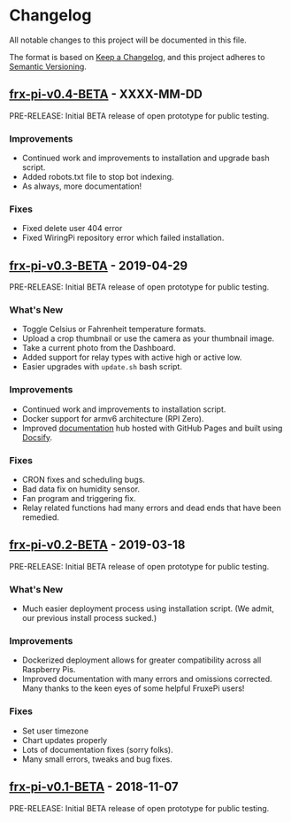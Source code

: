 # Changelog
All notable changes to this project will be documented in this file.

The format is based on [Keep a Changelog](https://keepachangelog.com/en/1.0.0/),
and this project adheres to [Semantic Versioning](https://semver.org/spec/v2.0.0.html).

## [frx-pi-v0.4-BETA] - XXXX-MM-DD
PRE-RELEASE: Initial BETA release of open prototype for public testing.

### Improvements
 - Continued work and improvements to installation and upgrade bash script.
 - Added robots.txt file to stop bot indexing.
 - As always, more documentation!

### Fixes
 - Fixed delete user 404 error
 - Fixed WiringPi repository error which failed installation.

## [frx-pi-v0.3-BETA] - 2019-04-29
PRE-RELEASE: Initial BETA release of open prototype for public testing.

### What's New
 - Toggle Celsius or Fahrenheit temperature formats.
 - Upload a crop thumbnail or use the camera as your thumbnail image.
 - Take a current photo from the Dashboard.
 - Added support for relay types with active high or active low.
 - Easier upgrades with `update.sh` bash script.

### Improvements
 - Continued work and improvements to installation script.
 - Docker support for armv6 architecture (RPI Zero).
 - Improved [documentation](https://docs.fruxe.co) hub hosted with GitHub Pages and built using [Docsify](https://docsify.js.org/#/).

### Fixes
 - CRON fixes and scheduling bugs.
 - Bad data fix on humidity sensor.
 - Fan program and triggering fix.
 - Relay related functions had many errors and dead ends that have been remedied.

## [frx-pi-v0.2-BETA] - 2019-03-18
PRE-RELEASE: Initial BETA release of open prototype for public testing.

### What's New
 - Much easier deployment process using installation script. (We admit, our previous install process sucked.)

### Improvements
 - Dockerized deployment allows for greater compatibility across all Raspberry Pis.
 - Improved documentation with many errors and omissions corrected. Many thanks to the keen eyes of some helpful FruxePi users!

### Fixes
 - Set user timezone
 - Chart updates properly
 - Lots of documentation fixes (sorry folks).
 - Many small errors, tweaks and bug fixes.

## [frx-pi-v0.1-BETA] - 2018-11-07
PRE-RELEASE: Initial BETA release of open prototype for public testing.

[frx-pi-v0.1-BETA]: https://github.com/fruxefarms/FruxePi/releases/tag/frx-pi-v0.1-BETA
[frx-pi-v0.2-BETA]: https://github.com/fruxefarms/FruxePi/releases/tag/frx-pi-v0.2-BETA
[frx-pi-v0.3-BETA]: https://github.com/fruxefarms/FruxePi/releases/tag/frx-pi-v0.3-BETA
[frx-pi-v0.4-BETA]: https://github.com/fruxefarms/FruxePi/releases/tag/frx-pi-v0.4-BETA
